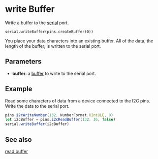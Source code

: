 # write Buffer

Write a buffer to the [serial](/device/serial) port.

```sig
serial.writeBuffer(pins.createBuffer(0))
```

You place your data characters into an existing buffer. All of the data, the length of the buffer, is written to the serial port.

## Parameters

* **buffer**: a [buffer](/types/buffer) to write to the serial port.

## Example

Read some characters of data from a device connected to the I2C pins. Write the data to the serial port.

```typescript
pins.i2cWriteNumber(132, NumberFormat.UInt8LE, 0)
let i2cBuffer = pins.i2cReadBuffer(132, 16, false)
serial.writeBuffer(i2cBuffer)
```

## See also

[read buffer](/reference/serial/read-buffer)
